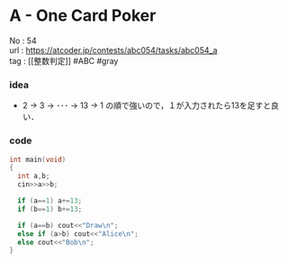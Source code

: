 # A - One Card Poker

No	: 54  
url	: https://atcoder.jp/contests/abc054/tasks/abc054_a  
tag	: [[整数判定]]  #ABC #gray

### idea
- 2 -> 3 -> ･･･ -> 13 -> 1 の順で強いので，１が入力されたら13を足すと良い．

### code
```cpp
int	main(void)
{
  int a,b;
  cin>>a>>b;

  if (a==1) a+=13;
  if (b==1) b+=13;

  if (a==b) cout<<"Draw\n";
  else if (a>b) cout<<"Alice\n";
  else cout<<"Bob\n";
}
```
